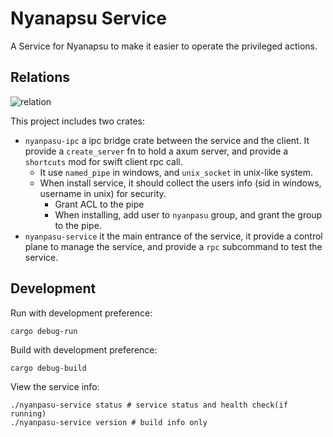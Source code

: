 # Nyanapsu Service

A Service for Nyanapsu to make it easier to operate the privileged actions.

## Relations

![relation](./.github/assets/nyanpasu-service.drawio.svg)

This project includes two crates:

* `nyanpasu-ipc` a ipc bridge crate between the service and the client. It provide a `create_server` fn to hold a axum server, and provide a `shortcuts` mod for swift client rpc call.
  * It use `named_pipe` in windows, and `unix_socket` in unix-like system.
  * When install service, it should collect the users info (sid in windows, username in unix) for security.
    * Grant ACL to the pipe
    * When installing, add user to `nyanpasu` group, and grant the group to the pipe.
* `nyanpasu-service` it the main entrance of the service, it provide a control plane to manage the service, and provide a `rpc` subcommand to test the service.


## Development

Run with development preference:

```shell
cargo debug-run
```

Build with development preference:

```shell
cargo debug-build
```

View the service info:

```shell
./nyanpasu-service status # service status and health check(if running)
./nyanpasu-service version # build info only
```
